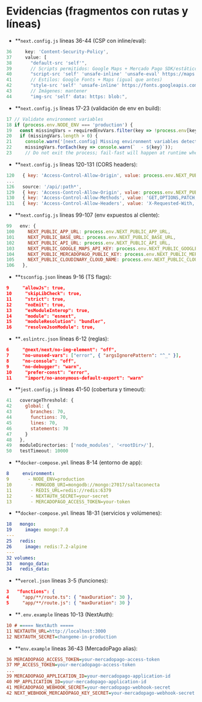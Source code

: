 # Evidencias (fragmentos con rutas y líneas)

- \*\*`next.config.js` líneas 36-44 (CSP con inline/eval):

```js
36     key: 'Content-Security-Policy',
37     value: [
38       "default-src 'self'",
39       // Scripts permitidos: Google Maps + Mercado Pago SDK/estáticos
40       "script-src 'self' 'unsafe-inline' 'unsafe-eval' https://maps.googleapis.com https://maps.gstatic.com https://sdk.mercadopago.com https://*.mercadopago.com https://*.mlstatic.com",
41       // Estilos: Google Fonts + Maps (igual que antes)
42       "style-src 'self' 'unsafe-inline' https://fonts.googleapis.com https://maps.googleapis.com",
43       // Imágenes: mantener
44       "img-src 'self' data: https: blob:",
```

- \*\*`next.config.js` líneas 17-23 (validación de env en build):

```js
17 // Validate environment variables
18 if (process.env.NODE_ENV === 'production') {
19   const missingVars = requiredEnvVars.filter(key => !process.env[key]);
20   if (missingVars.length > 0) {
21     console.warn('[next.config] Missing environment variables detected (build will continue):');
22     missingVars.forEach(key => console.warn(`  - ${key}`));
23     // Do not exit the process; fail-fast will happen at runtime where applicable
```

- \*\*`next.config.js` líneas 120-131 (CORS headers):

```js
120   { key: 'Access-Control-Allow-Origin', value: process.env.NEXT_PUBLIC_APP_URL || 'http://localhost:3000' },
...
126   source: '/api/:path*',
129   { key: 'Access-Control-Allow-Origin', value: process.env.NEXT_PUBLIC_BASE_URL || process.env.NEXT_PUBLIC_APP_URL || '*' },
130   { key: 'Access-Control-Allow-Methods', value: 'GET,OPTIONS,PATCH,DELETE,POST,PUT' },
131   { key: 'Access-Control-Allow-Headers', value: 'X-Requested-With, X-HTTP-Method-Override, Content-Type, Accept, Authorization' },
```

- \*\*`next.config.js` líneas 99-107 (env expuestos al cliente):

```js
99   env: {
100     NEXT_PUBLIC_APP_URL: process.env.NEXT_PUBLIC_APP_URL,
101     NEXT_PUBLIC_BASE_URL: process.env.NEXT_PUBLIC_BASE_URL,
102     NEXT_PUBLIC_API_URL: process.env.NEXT_PUBLIC_API_URL,
103     NEXT_PUBLIC_GOOGLE_MAPS_API_KEY: process.env.NEXT_PUBLIC_GOOGLE_MAPS_API_KEY,
104     NEXT_PUBLIC_MERCADOPAGO_PUBLIC_KEY: process.env.NEXT_PUBLIC_MERCADOPAGO_PUBLIC_KEY,
105     NEXT_PUBLIC_CLOUDINARY_CLOUD_NAME: process.env.NEXT_PUBLIC_CLOUDINARY_CLOUD_NAME,
106   },
```

- \*\*`tsconfig.json` líneas 9-16 (TS flags):

```json
9     "allowJs": true,
10     "skipLibCheck": true,
11     "strict": true,
12     "noEmit": true,
13     "esModuleInterop": true,
14     "module": "esnext",
15     "moduleResolution": "bundler",
16     "resolveJsonModule": true,
```

- \*\*`.eslintrc.json` líneas 6-12 (reglas):

```json
6     "@next/next/no-img-element": "off",
7     "no-unused-vars": ["error", { "argsIgnorePattern": "^_" }],
8     "no-console": "off",
9     "no-debugger": "warn",
10     "prefer-const": "error",
11     "import/no-anonymous-default-export": "warn"
```

- \*\*`jest.config.js` líneas 41-50 (cobertura y timeout):

```js
41   coverageThreshold: {
42     global: {
43       branches: 70,
44       functions: 70,
45       lines: 70,
46       statements: 70
47     }
48   },
49   moduleDirectories: ['node_modules', '<rootDir>/'],
50   testTimeout: 10000
```

- \*\*`docker-compose.yml` líneas 8-14 (entorno de app):

```yaml
8     environment:
9       - NODE_ENV=production
10       - MONGODB_URI=mongodb://mongo:27017/saltaconecta
11       - REDIS_URL=redis://redis:6379
12       - NEXTAUTH_SECRET=your-secret
13       - MERCADOPAGO_ACCESS_TOKEN=your-token
```

- \*\*`docker-compose.yml` líneas 18-31 (servicios y volúmenes):

```yaml
18   mongo:
19     image: mongo:7.0
---
25   redis:
26     image: redis:7.2-alpine
---
32 volumes:
33   mongo_data:
34   redis_data:
```

- \*\*`vercel.json` líneas 3-5 (funciones):

```json
3   "functions": {
4     "app/**/route.ts": { "maxDuration": 30 },
5     "app/**/route.js": { "maxDuration": 30 }
```

- \*\*`.env.example` líneas 10-13 (NextAuth):

```ini
10 # ===== NextAuth =====
11 NEXTAUTH_URL=http://localhost:3000
12 NEXTAUTH_SECRET=changeme-in-production
```

- \*\*`env.example` líneas 36-43 (MercadoPago alias):

```ini
36 MERCADOPAGO_ACCESS_TOKEN=your-mercadopago-access-token
37 MP_ACCESS_TOKEN=your-mercadopago-access-token
...
39 MERCADOPAGO_APPLICATION_ID=your-mercadopago-application-id
40 MP_APPLICATION_ID=your-mercadopago-application-id
41 MERCADOPAGO_WEBHOOK_SECRET=your-mercadopago-webhook-secret
42 NEXT_WEBHOOK_MERCADOPAGO_KEY_SECRET=your-mercadopago-webhook-secret
```
